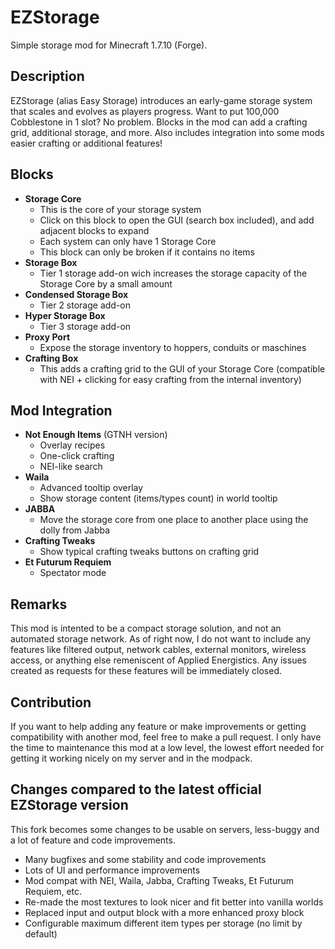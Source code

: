 # EZStorage

Simple storage mod for Minecraft 1.7.10 (Forge).

## Description

EZStorage (alias Easy Storage) introduces an early-game storage system that scales and evolves as players progress. Want to put 100,000 Cobblestone in 1 slot? No problem. Blocks in the mod can add a crafting grid, additional storage, and more. Also includes integration into some mods easier crafting or additional features!
 
## Blocks

- **Storage Core**
  - This is the core of your storage system
  - Click on this block to open the GUI (search box included), and add adjacent blocks to expand
  - Each system can only have 1 Storage Core
  - This block can only be broken if it contains no items
- **Storage Box**
  - Tier 1 storage add-on wich increases the storage capacity of the Storage Core by a small amount
- **Condensed Storage Box**
  - Tier 2 storage add-on
- **Hyper Storage Box**
  - Tier 3 storage add-on
- **Proxy Port**
  - Expose the storage inventory to hoppers, conduits or maschines
- **Crafting Box**
  - This adds a crafting grid to the GUI of your Storage Core (compatible with NEI + clicking for easy crafting from the internal inventory)

## Mod Integration

- **Not Enough Items** (GTNH version)
  - Overlay recipes
  - One-click crafting
  - NEI-like search
- **Waila**
  - Advanced tooltip overlay
  - Show storage content (items/types count) in world tooltip
- **JABBA**
  - Move the storage core from one place to another place using the dolly from Jabba
- **Crafting Tweaks**
  - Show typical crafting tweaks buttons on crafting grid
- **Et Futurum Requiem**
  - Spectator mode

## Remarks

This mod is intented to be a compact storage solution, and not an automated storage network. As of right now, I do not want to include any features like filtered output, network cables, external monitors, wireless access, or anything else remeniscent of Applied Energistics. Any issues created as requests for these features will be immediately closed.

## Contribution

If you want to help adding any feature or make improvements or getting compatibility with another mod, feel free to make a pull request. I only have the time to maintenance this mod at a low level, the lowest effort needed for getting it working nicely on my server and in the modpack.

## Changes compared to the latest official EZStorage version

This fork becomes some changes to be usable on servers, less-buggy and a lot of feature and code improvements.

- Many bugfixes and some stability and code improvements
- Lots of UI and performance improvements
- Mod compat with NEI, Waila, Jabba, Crafting Tweaks, Et Futurum Requiem, etc.
- Re-made the most textures to look nicer and fit better into vanilla worlds
- Replaced input and output block with a more enhanced proxy block
- Configurable maximum different item types per storage (no limit by default)
